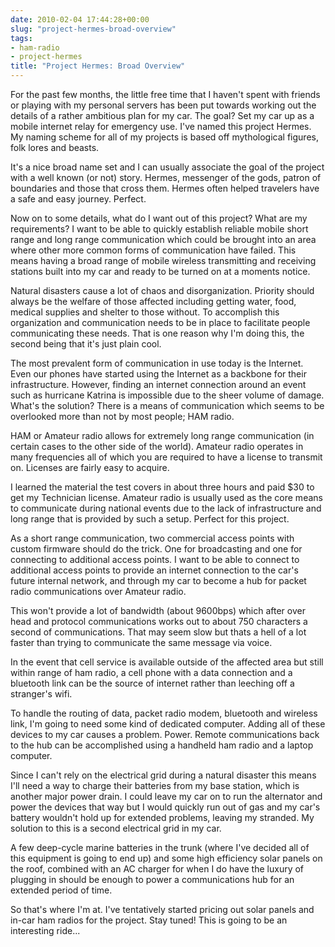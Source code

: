 ```yaml
---
date: 2010-02-04 17:44:28+00:00
slug: "project-hermes-broad-overview"
tags:
- ham-radio
- project-hermes
title: "Project Hermes: Broad Overview"
---
```


For the past few months, the little free time that I haven't spent with friends
or playing with my personal servers has been put towards working out the
details of a rather ambitious plan for my car. The goal? Set my car up as a
mobile internet relay for emergency use. I've named this project Hermes. My
naming scheme for all of my projects is based off mythological figures, folk
lores and beasts.

It's a nice broad name set and I can usually associate the goal of the project
with a well known (or not) story. Hermes, messenger of the gods, patron of
boundaries and those that cross them. Hermes often helped travelers have a safe
and easy journey. Perfect.

Now on to some details, what do I want out of this project? What are my
requirements? I want to be able to quickly establish reliable mobile short
range and long range communication which could be brought into an area where
other more common forms of communication have failed. This means having a broad
range of mobile wireless transmitting and receiving stations built into my car
and ready to be turned on at a moments notice.

Natural disasters cause a lot of chaos and disorganization. Priority should
always be the welfare of those affected including getting water, food, medical
supplies and shelter to those without. To accomplish this organization and
communication needs to be in place to facilitate people communicating these
needs. That is one reason why I'm doing this, the second being that it's just
plain cool.

The most prevalent form of communication in use today is the Internet. Even our
phones have started using the Internet as a backbone for their infrastructure.
However, finding an internet connection around an event such as hurricane
Katrina is impossible due to the sheer volume of damage. What's the solution?
There is a means of communication which seems to be overlooked more than not by
most people; HAM radio.

HAM or Amateur radio allows for extremely long range communication (in certain
cases to the other side of the world). Amateur radio operates in many
frequencies all of which you are required to have a license to transmit on.
Licenses are fairly easy to acquire.

I learned the material the test covers in about three hours and paid $30 to get
my Technician license. Amateur radio is usually used as the core means to
communicate during national events due to the lack of infrastructure and long
range that is provided by such a setup. Perfect for this project.

As a short range communication, two commercial access points with custom
firmware should do the trick. One for broadcasting and one for connecting to
additional access points. I want to be able to connect to additional access
points to provide an internet connection to the car's future internal network,
and through my car to become a hub for packet radio communications over Amateur
radio.

This won't provide a lot of bandwidth (about 9600bps) which after over head and
protocol communications works out to about 750 characters a second of
communications. That may seem slow but thats a hell of a lot faster than trying
to communicate the same message via voice.

In the event that cell service is available outside of the affected area but
still within range of ham radio, a cell phone with a data connection and a
bluetooth link can be the source of internet rather than leeching off a
stranger's wifi.

To handle the routing of data, packet radio modem, bluetooth and wireless link,
I'm going to need some kind of dedicated computer. Adding all of these devices
to my car causes a problem. Power. Remote communications back to the hub can be
accomplished using a handheld ham radio and a laptop computer.

Since I can't rely on the electrical grid during a natural disaster this means
I'll need a way to charge their batteries from my base station, which is
another major power drain. I could leave my car on to run the alternator and
power the devices that way but I would quickly run out of gas and my car's
battery wouldn't hold up for extended problems, leaving my stranded. My
solution to this is a second electrical grid in my car.

A few deep-cycle marine batteries in the trunk (where I've decided all of this
equipment is going to end up) and some high efficiency solar panels on the
roof, combined with an AC charger for when I do have the luxury of plugging in
should be enough to power a communications hub for an extended period of time.

So that's where I'm at. I've tentatively started pricing out solar panels and
in-car ham radios for the project. Stay tuned! This is going to be an
interesting ride...
